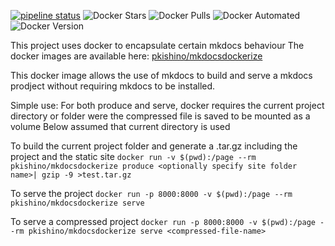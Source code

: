 
[![pipeline status](https://gitlab.com/pkishino/mkdocsdockerize/badges/main/pipeline.svg)](https://gitlab.com/pkishino/mkdocsdockerize/-/commits/main)
![Docker Stars](https://img.shields.io/docker/stars/pkishino/mkdocsdockerize.svg)
![Docker Pulls](https://img.shields.io/docker/pulls/pkishino/mkdocsdockerize.svg)
![Docker Automated](https://img.shields.io/docker/automated/pkishino/mkdocsdockerize.svg)
![Docker Version](https://img.shields.io/docker/v/pkishino/mkdocsdockerize/latest.svg)

This project uses docker to encapsulate certain mkdocs behaviour
The docker images are available here: [pkishino/mkdocsdockerize](https://hub.docker.com/r/pkishino/mkdocsdockerize)

This docker image allows the use of mkdocs to build and serve a mkdocs prodject without requiring mkdocs to be installed.

Simple use:
For both produce and serve, docker requires the current project directory or folder were the compressed file is saved to be mounted as a volume
Below assumed that current directory is used

To build the current project folder and generate a .tar.gz including the project and the static site
``docker run -v $(pwd):/page --rm pkishino/mkdocsdockerize produce <optionally specify site folder name>| gzip -9 >test.tar.gz``

To serve the project
``docker run -p 8000:8000 -v $(pwd):/page --rm pkishino/mkdocsdockerize serve``

To serve a compressed project
``docker run -p 8000:8000 -v $(pwd):/page --rm pkishino/mkdocsdockerize serve <compressed-file-name>``


